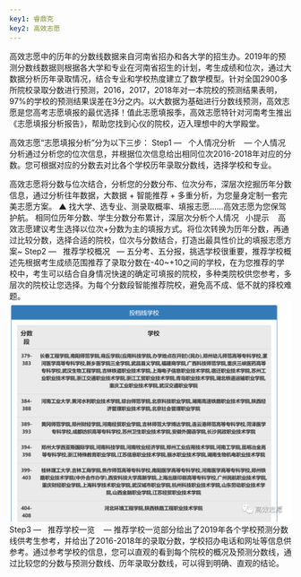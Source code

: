 ```yaml
---
key1: 睿鼎克
key2: 高效志愿
---
```

高效志愿中的历年的分数线数据来自河南省招办和各大学的招生办。2019年的预测分数线数据则根据各大学和专业在河南省招生的计划，考生成绩和位次，通过大数据分析历年录取情况，结合专业和学校热度建立了数学模型。针对全国2900多所院校录取分数进行预测，2016，2017，2018年对一本院校的预测结果表明，97%的学校的预测结果误差在3分之内。以大数据为基础进行分数线预测，高效志愿是您高考志愿填报的最优选择！值此志愿填报季，高效志愿特针对河南考生推出《志愿填报分析报告》，帮助您找到心仪的院校，迈入理想中的大学殿堂。

高效志愿“志愿填报分析”分为以下三步：
Step1
—   个人情况分析    —
个人情况分析通过分析您的位次信息，并根据位次信息给出相同位次2016-2018年对应的分数。您可根据对应的分数去对比各个学校历年录取分数线，选择学校和专业。


高效志愿将分数与位次结合，分析您的分数分布、位次分布，深层次挖掘历年分数信息，通过分析往年数据，大数据 + 智能推荐 + 多重分析，为您量身定制一套完美志愿方案。
▲ 找大学、选专业、测录取概率、填报志愿……高效志愿为您保驾护航。
相同位历年分数、学生分数分布累计，深层次分析个人情况
  小提示  
 高效志愿建议考生选择以位次+分数为主的填报方式。将位次转换为历年分数，再通过比较分数，选择合适的院校，位次与分数结合，打造出最具性价比的填报志愿方案~
Step2
—   推荐学校概况   —
五分考、五分报，挑选学校很重要，推荐学校概述先根据考生成绩范围推荐了录取分数在-40~+10之间的学校，在为您推荐的学校中，考生可以结合自身情况快速的确定可填报的院校，多种类院校供您参考，多层次的院校让您选择。为每个分数段智能推荐院校，避免高不成、低不就的择校难题。
![](./img/gxzy.png)
Step3
—   推荐学校一览    —
推荐学校一览部分给出了2019年各个学校预测分数线供考生参考，并给出了2016-2018年的录取分数，学校招办电话和网址等信息供参考。通过参考学校的信息，您可以直观的看到每个院校的概况及预测分数线，通过比较您的分数与预测分数线、历年录取分数线，可以得到明确、直观的结论。
